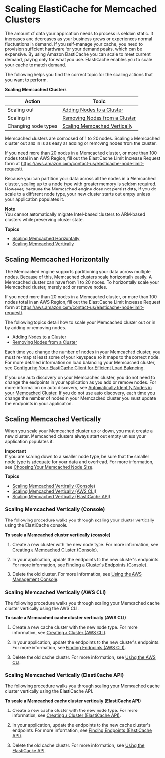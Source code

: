 # Scaling ElastiCache for Memcached Clusters<a name="Scaling"></a>

The amount of data your application needs to process is seldom static\. It increases and decreases as your business grows or experiences normal fluctuations in demand\. If you self\-manage your cache, you need to provision sufficient hardware for your demand peaks, which can be expensive\. By using Amazon ElastiCache you can scale to meet current demand, paying only for what you use\. ElastiCache enables you to scale your cache to match demand\.

The following helps you find the correct topic for the scaling actions that you want to perform\.


**Scaling Memcached Clusters**  

| Action | Topic | 
| --- | --- | 
|  Scaling out  |  [Adding Nodes to a Cluster](Clusters.AddNode.md)  | 
|  Scaling in  |  [Removing Nodes from a Cluster](Clusters.DeleteNode.md)  | 
|  Changing node types  |  [Scaling Memcached Vertically](#Scaling.Memcached.Vertically)  | 

Memcached clusters are composed of 1 to 20 nodes\. Scaling a Memcached cluster out and in is as easy as adding or removing nodes from the cluster\. 

If you need more than 20 nodes in a Memcached cluster, or more than 100 nodes total in an AWS Region, fill out the ElastiCache Limit Increase Request form at [https://aws\.amazon\.com/contact\-us/elasticache\-node\-limit\-request/](https://aws.amazon.com/contact-us/elasticache-node-limit-request/)\.

Because you can partition your data across all the nodes in a Memcached cluster, scaling up to a node type with greater memory is seldom required\. However, because the Memcached engine does not persist data, if you do scale to a different node type, your new cluster starts out empty unless your application populates it\.

**Note**  
You cannot automatically migrate Intel\-based clusters to ARM\-based clusters while preserving cluster state\. 

**Topics**
+ [Scaling Memcached Horizontally](#Scaling.Memcached.Horizontally)
+ [Scaling Memcached Vertically](#Scaling.Memcached.Vertically)

## Scaling Memcached Horizontally<a name="Scaling.Memcached.Horizontally"></a>

The Memcached engine supports partitioning your data across multiple nodes\. Because of this, Memcached clusters scale horizontally easily\. A Memcached cluster can have from 1 to 20 nodes\. To horizontally scale your Memcached cluster, merely add or remove nodes\.

If you need more than 20 nodes in a Memcached cluster, or more than 100 nodes total in an AWS Region, fill out the ElastiCache Limit Increase Request form at [https://aws\.amazon\.com/contact\-us/elasticache\-node\-limit\-request/](https://aws.amazon.com/contact-us/elasticache-node-limit-request/)\.

The following topics detail how to scale your Memcached cluster out or in by adding or removing nodes\.
+ [Adding Nodes to a Cluster](Clusters.AddNode.md)
+ [Removing Nodes from a Cluster](Clusters.DeleteNode.md)

Each time you change the number of nodes in your Memcached cluster, you must re\-map at least some of your keyspace so it maps to the correct node\. For more detailed information on load balancing your Memcached cluster, see [Configuring Your ElastiCache Client for Efficient Load Balancing](BestPractices.LoadBalancing.md)\.

If you use auto discovery on your Memcached cluster, you do not need to change the endpoints in your application as you add or remove nodes\. For more information on auto discovery, see [Automatically Identify Nodes in your Memcached Cluster](AutoDiscovery.md)\. If you do not use auto discovery, each time you change the number of nodes in your Memcached cluster you must update the endpoints in your application\.

## Scaling Memcached Vertically<a name="Scaling.Memcached.Vertically"></a>

When you scale your Memcached cluster up or down, you must create a new cluster\. Memcached clusters always start out empty unless your application populates it\. 

**Important**  
If you are scaling down to a smaller node type, be sure that the smaller node type is adequate for your data and overhead\. For more information, see [Choosing Your Memcached Node Size](nodes-select-size.md#CacheNodes.SelectSize)\.

**Topics**
+ [Scaling Memcached Vertically \(Console\)](#Scaling.Memcached.Vertically.CON)
+ [Scaling Memcached Vertically \(AWS CLI\)](#Scaling.Memcached.Vertically.CLI)
+ [Scaling Memcached Vertically \(ElastiCache API\)](#Scaling.Memcached.Vertically.API)

### Scaling Memcached Vertically \(Console\)<a name="Scaling.Memcached.Vertically.CON"></a>

The following procedure walks you through scaling your cluster vertically using the ElastiCache console\.

**To scale a Memcached cluster vertically \(console\)**

1. Create a new cluster with the new node type\. For more information, see [Creating a Memcached Cluster \(Console\)](Clusters.Create.CON.Memcached.md)\.

1. In your application, update the endpoints to the new cluster's endpoints\. For more information, see [Finding a Cluster's Endpoints \(Console\)](Endpoints.md#Endpoints.Find.Memcached)\.

1. Delete the old cluster\. For more information, see [Using the AWS Management Console](Clusters.Delete.md#Clusters.Delete.CON)\.

### Scaling Memcached Vertically \(AWS CLI\)<a name="Scaling.Memcached.Vertically.CLI"></a>

The following procedure walks you through scaling your Memcached cache cluster vertically using the AWS CLI\.

**To scale a Memcached cache cluster vertically \(AWS CLI\)**

1. Create a new cache cluster with the new node type\. For more information, see [Creating a Cluster \(AWS CLI\)](Clusters.Create.CLI.md)\.

1. In your application, update the endpoints to the new cluster's endpoints\. For more information, see [Finding Endpoints \(AWS CLI\)](Endpoints.md#Endpoints.Find.CLI)\.

1. Delete the old cache cluster\. For more information, see [Using the AWS CLI](Clusters.Delete.md#Clusters.Delete.CLI)\.

### Scaling Memcached Vertically \(ElastiCache API\)<a name="Scaling.Memcached.Vertically.API"></a>

The following procedure walks you through scaling your Memcached cache cluster vertically using the ElastiCache API\.

**To scale a Memcached cache cluster vertically \(ElastiCache API\)**

1. Create a new cache cluster with the new node type\. For more information, see [Creating a Cluster \(ElastiCache API\)](Clusters.Create.API.md)\.

1. In your application, update the endpoints to the new cache cluster's endpoints\. For more information, see [Finding Endpoints \(ElastiCache API\)](Endpoints.md#Endpoints.Find.API)\.

1. Delete the old cache cluster\. For more information, see [Using the ElastiCache API](Clusters.Delete.md#Clusters.Delete.API)\.